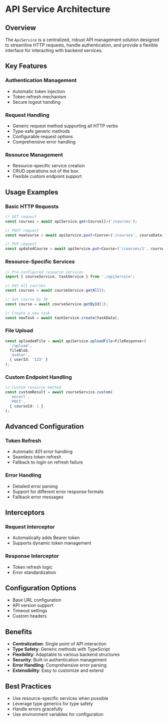 # API Service Architecture

## Overview

The `ApiService` is a centralized, robust API management solution designed to streamline HTTP requests, handle authentication, and provide a flexible interface for interacting with backend services.

## Key Features

### Authentication Management
- Automatic token injection
- Token refresh mechanism
- Secure logout handling

### Request Handling
- Generic request method supporting all HTTP verbs
- Type-safe generic methods
- Configurable request options
- Comprehensive error handling

### Resource Management
- Resource-specific service creation
- CRUD operations out of the box
- Flexible custom endpoint support

## Usage Examples

### Basic HTTP Requests
```typescript
// GET request
const courses = await apiService.get<Course[]>('/courses');

// POST request
const newCourse = await apiService.post<Course>('/courses', courseData);

// PUT request
const updatedCourse = await apiService.put<Course>('/courses/1', courseData);
```

### Resource-Specific Services
```typescript
// Pre-configured resource services
import { courseService, taskService } from './apiService';

// Get all courses
const courses = await courseService.getAll();

// Get course by ID
const course = await courseService.getById(1);

// Create a new task
const newTask = await taskService.create(taskData);
```

### File Upload
```typescript
const uploadedFile = await apiService.uploadFile<FileResponse>(
  '/upload',
  fileBlob,
  'avatar',
  { userId: '123' }
);
```

### Custom Endpoint Handling
```typescript
// Custom resource method
const customResult = await courseService.custom(
  'enroll',
  'POST',
  { courseId: 1 }
);
```

## Advanced Configuration

### Token Refresh
- Automatic 401 error handling
- Seamless token refresh
- Fallback to login on refresh failure

### Error Handling
- Detailed error parsing
- Support for different error response formats
- Fallback error messages

## Interceptors

### Request Interceptor
- Automatically adds Bearer token
- Supports dynamic token management

### Response Interceptor
- Token refresh logic
- Error standardization

## Configuration Options

- Base URL configuration
- API version support
- Timeout settings
- Custom headers

## Benefits

- **Centralization**: Single point of API interaction
- **Type Safety**: Generic methods with TypeScript
- **Flexibility**: Adaptable to various backend structures
- **Security**: Built-in authentication management
- **Error Handling**: Comprehensive error parsing
- **Extensibility**: Easy to customize and extend

## Best Practices

- Use resource-specific services when possible
- Leverage type generics for type safety
- Handle errors gracefully
- Use environment variables for configuration
